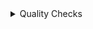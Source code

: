 
<details>
  <summary>Quality Checks</summary>
  
  - **Lecture - Report Timing**
    **Generating Timing Reports**
    ```tcl
    report_timing-from DFF_A/clk
    report_timing -from DFF_A/clk -to DFF_C/d
    report_timing -fall_from DFF_A/clk
    report_timing -rise_from DFF_B/clk
    report_timing -delay_type min -to DFF_C/d
    report_timing -delay_type min -through INV/a
    report_timing -delay_type max -through AND/b
    report_timing -rise_from DFF_B/clk -delay_type max -nets -cap -trans -sig 4
    ```

    **Timing Paths**
  - **Lab - Report Timing**

  `report timing -sig 4 -nosplit -trans -cap -nets - inp > tl.rpt`
  <img width="594" alt="Screenshot 2024-10-30 at 8 17 50 AM" src="https://github.com/user-attachments/assets/7d5300b4-b032-48c6-9104-5c9f880b8eca">

  `report_timing -sig 4 -nosplit -trans -cap -nets -inp -from IN_A > t1. rpt`
  <img width="594" alt="Screenshot 2024-10-30 at 8 18 26 AM" src="https://github.com/user-attachments/assets/b3d142bf-4e9a-424c-a28f-026424dfa5cd">

  `report_timing - rise_from IN_A -sig 4 -trans -cap -nets - inp > t2. rpt`
  <img width="597" alt="Screenshot 2024-10-30 at 8 18 58 AM" src="https://github.com/user-attachments/assets/1607fcd9-8a02-417e-8af3-1aeafffaab8f">

  `report_timing -delay min -from IN_A1`
  <img width="529" alt="Screenshot 2024-10-30 at 8 20 06 AM" src="https://github.com/user-attachments/assets/7d5e2261-ad7b-4a3f-bc68-114e13eda2d3">

  `report_timing - thr U15/Y`
  <img width="533" alt="Screenshot 2024-10-30 at 8 26 15 AM" src="https://github.com/user-attachments/assets/88486d96-8cbb-4e18-a00f-47073f3766d6">

</details>

